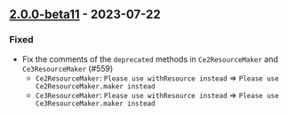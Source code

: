 ## [2.0.0-beta11](https://github.com/kevin-lee/effectie/issues?q=is%3Aissue+is%3Aclosed+milestone%3Av2-m1+closed%3A2023-07-16..2023-07-22) - 2023-07-22

### Fixed
* Fix the comments of the `deprecated` methods in `Ce2ResourceMaker` and `Ce3ResourceMaker` (#559)
  * `Ce2ResourceMaker`: `Please use withResource instead` => `Please use Ce2ResourceMaker.maker instead`
  * `Ce3ResourceMaker`: `Please use withResource instead` => `Please use Ce3ResourceMaker.maker instead`
